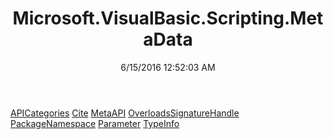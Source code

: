 ﻿---
title: Microsoft.VisualBasic.Scripting.MetaData
date: 6/15/2016 12:52:03 AM
---

[APICategories](T-Microsoft.VisualBasic.Scripting.MetaData.APICategories.html)
[Cite](T-Microsoft.VisualBasic.Scripting.MetaData.Cite.html)
[MetaAPI](T-Microsoft.VisualBasic.Scripting.MetaData.MetaAPI.html)
[OverloadsSignatureHandle](T-Microsoft.VisualBasic.Scripting.MetaData.OverloadsSignatureHandle.html)
[PackageNamespace](T-Microsoft.VisualBasic.Scripting.MetaData.PackageNamespace.html)
[Parameter](T-Microsoft.VisualBasic.Scripting.MetaData.Parameter.html)
[TypeInfo](T-Microsoft.VisualBasic.Scripting.MetaData.TypeInfo.html)
